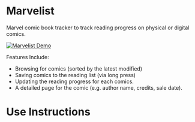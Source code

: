 # Marvelist
Marvel comic book tracker to track reading progress on physical or digital comics.

[![Marvelist Demo](https://j.gifs.com/P799Gn.gif)](https://youtu.be/69d_HMlNnNU)

Features Include:
- Browsing for comics (sorted by the latest modified)
- Saving comics to the reading list (via long press)
- Updating the reading progress for each comics.
- A detailed page for the comic (e.g. author name, credits, sale date).

# Use Instructions
